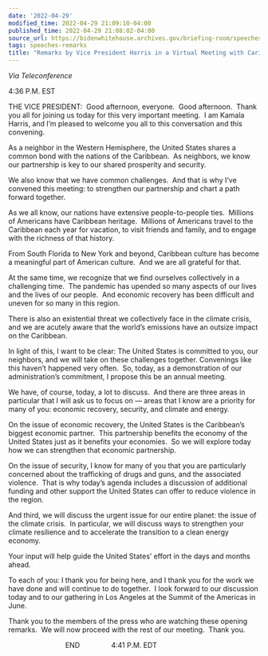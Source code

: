 ```yaml
---
date: '2022-04-29'
modified_time: 2022-04-29 21:09:10-04:00
published_time: 2022-04-29 21:08:02-04:00
source_url: https://bidenwhitehouse.archives.gov/briefing-room/speeches-remarks/2022/04/29/remarks-by-vice-president-harris-in-a-virtual/
tags: speeches-remarks
title: "Remarks by Vice President Harris in a Virtual Meeting with Caribbean\_Leaders"
---
```

 
*Via Teleconference*

4:36 P.M. EST  
  
THE VICE PRESIDENT:  Good afternoon, everyone.  Good afternoon.  Thank
you all for joining us today for this very important meeting.  I am
Kamala Harris, and I’m pleased to welcome you all to this conversation
and this convening.  
  
As a neighbor in the Western Hemisphere, the United States shares a
common bond with the nations of the Caribbean.  As neighbors, we know
our partnership is key to our shared prosperity and security.   
  
We also know that we have common challenges.  And that is why I’ve
convened this meeting: to strengthen our partnership and chart a path
forward together.  
  
As we all know, our nations have extensive people-to-people ties. 
Millions of Americans have Caribbean heritage.  Millions of Americans
travel to the Caribbean each year for vacation, to visit friends and
family, and to engage with the richness of that history.  
  
From South Florida to New York and beyond, Caribbean culture has become
a meaningful part of American culture.  And we are all grateful for
that.   
  
At the same time, we recognize that we find ourselves collectively in a
challenging time.  The pandemic has upended so many aspects of our lives
and the lives of our people.  And economic recovery has been difficult
and uneven for so many in this region.   
  
There is also an existential threat we collectively face in the climate
crisis, and we are acutely aware that the world’s emissions have an
outsize impact on the Caribbean.  
  
In light of this, I want to be clear: The United States is committed to
you, our neighbors, and we will take on these challenges
together. Convenings like this haven’t happened very often.  So, today,
as a demonstration of our administration’s commitment, I propose this be
an annual meeting.  
  
We have, of course, today, a lot to discuss.  And there are three areas
in particular that I will ask us to focus on — areas that I know are a
priority for many of you: economic recovery, security, and climate and
energy.  
  
On the issue of economic recovery, the United States is the Caribbean’s
biggest economic partner.  This partnership benefits the economy of the
United States just as it benefits your economies.  So we will explore
today how we can strengthen that economic partnership.  
  
On the issue of security, I know for many of you that you are
particularly concerned about the trafficking of drugs and guns, and the
associated violence.  That is why today’s agenda includes a discussion
of additional funding and other support the United States can offer to
reduce violence in the region.  
  
And third, we will discuss the urgent issue for our entire planet: the
issue of the climate crisis.  In particular, we will discuss ways to
strengthen your climate resilience and to accelerate the transition to a
clean energy economy.   
  
Your input will help guide the United States’ effort in the days and
months ahead.  
  
To each of you: I thank you for being here, and I thank you for the work
we have done and will continue to do together.  I look forward to our
discussion today and to our gathering in Los Angeles at the Summit of
the Americas in June.   
  
Thank you to the members of the press who are watching these opening
remarks.  We will now proceed with the rest of our meeting.  Thank
you.  
  
                             END                4:41 P.M. EDT

